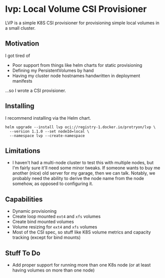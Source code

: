 
# lvp: Local Volume CSI Provisioner

LVP is a simple K8S CSI provisioner for provisioning simple local volumes in a small cluster.

## Motivation

I got tired of
* Poor support from things like helm charts for static provisioning
* Defining my PersistentVolumes by hand
* Having my cluster node hostnames handwritten in deployment manifests

...so I wrote a CSI provisioner.

## Installing

I recommend installing via the Helm chart.

```
helm upgrade --install lvp oci://registry-1.docker.io/protryon/lvp \
  --version 1.1.0 --set nodeId=local \
  --namespace lvp --create-namespace
```

## Limitations

* I haven't had a multi-node cluster to test this with multiple nodes, but I'm fairly sure it'll need some minor tweaks. If someone wants to buy me another (nice) old server for my garage, then we can talk. Notably, we probably need the ability to derive the node name from the node somehow, as opposed to configuring it.

## Capabilities

* Dynamic provisioning
* Create loop mounted `ext4` and `xfs` volumes
* Create bind mounted volumes
* Volume resizing for `ext4` and `xfs` volumes
* Most of the CSI spec, so stuff like K8S volume metrics and capacity tracking (except for bind mounts)

## Stuff To Do

* Add proper support for running more than one K8s node (or at least having volumes on more than one node)